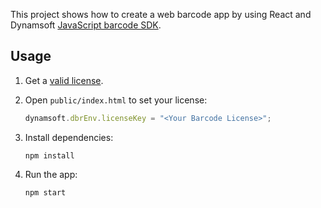 This project shows how to create a web barcode app by using React and Dynamsoft [JavaScript barcode SDK](https://www.dynamsoft.com/Products/barcode-recognition-javascript.aspx).

## Usage

1. Get a [valid license](https://www.dynamsoft.com/CustomerPortal/Portal/Triallicense.aspx).

2. Open `public/index.html` to set your license:

    ```js
    dynamsoft.dbrEnv.licenseKey = "<Your Barcode License>";
    ```
3. Install dependencies:

    ```
    npm install
    ```

4. Run the app:

    ```
    npm start
    ```
